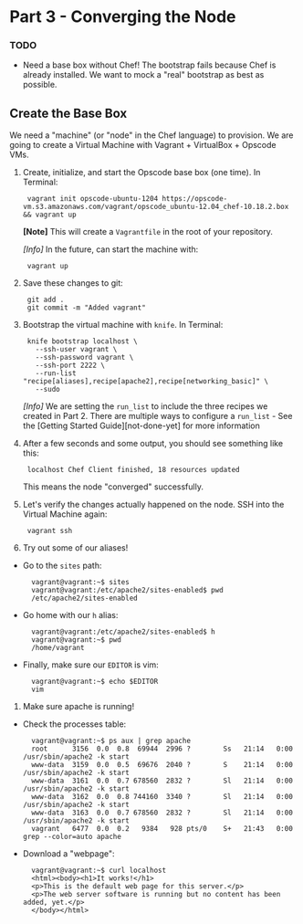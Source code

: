 Part 3 - Converging the Node
============================

### TODO
- Need a base box without Chef! The bootstrap fails because Chef is already installed. We want to mock a "real" bootstrap as best as possible.

Create the Base Box
-------------------
We need a "machine" (or "node" in the Chef language) to provision. We are going to create a Virtual Machine with Vagrant + VirtualBox + Opscode VMs.

1. Create, initialize, and start the Opscode base box (one time). In Terminal:

        vagrant init opscode-ubuntu-1204 https://opscode-vm.s3.amazonaws.com/vagrant/opscode_ubuntu-12.04_chef-10.18.2.box && vagrant up

    **[Note]** This will create a `Vagrantfile` in the root of your repository.

    *[Info]* In the future, can start the machine with:

        vagrant up

1. Save these changes to git:

        git add .
        git commit -m "Added vagrant"

1. Bootstrap the virtual machine with `knife`. In Terminal:

        knife bootstrap localhost \
          --ssh-user vagrant \
          --ssh-password vagrant \
          --ssh-port 2222 \
          --run-list "recipe[aliases],recipe[apache2],recipe[networking_basic]" \
          --sudo

    *[Info]* We are setting the `run_list` to include the three recipes we created in Part 2. There are multiple ways to configure a `run_list` - See the [Getting Started Guide][not-done-yet] for more information

1. After a few seconds and some output, you should see something like this:

        localhost Chef Client finished, 18 resources updated

    This means the node "converged" successfully.

1. Let's verify the changes actually happened on the node. SSH into the Virtual Machine again:

        vagrant ssh

1. Try out some of our aliases!

  - Go to the `sites` path:

          vagrant@vagrant:~$ sites
          vagrant@vagrant:/etc/apache2/sites-enabled$ pwd
          /etc/apache2/sites-enabled

  - Go home with our `h` alias:

          vagrant@vagrant:/etc/apache2/sites-enabled$ h
          vagrant@vagrant:~$ pwd
          /home/vagrant

  - Finally, make sure our `EDITOR` is vim:

          vagrant@vagrant:~$ echo $EDITOR
          vim

1. Make sure apache is running!

  - Check the processes table:

          vagrant@vagrant:~$ ps aux | grep apache
          root      3156  0.0  0.8  69944  2996 ?        Ss   21:14   0:00 /usr/sbin/apache2 -k start
          www-data  3159  0.0  0.5  69676  2040 ?        S    21:14   0:00 /usr/sbin/apache2 -k start
          www-data  3161  0.0  0.7 678560  2832 ?        Sl   21:14   0:00 /usr/sbin/apache2 -k start
          www-data  3162  0.0  0.8 744160  3340 ?        Sl   21:14   0:00 /usr/sbin/apache2 -k start
          www-data  3163  0.0  0.7 678560  2832 ?        Sl   21:14   0:00 /usr/sbin/apache2 -k start
          vagrant   6477  0.0  0.2   9384   928 pts/0    S+   21:43   0:00 grep --color=auto apache

  - Download a "webpage":

          vagrant@vagrant:~$ curl localhost
          <html><body><h1>It works!</h1>
          <p>This is the default web page for this server.</p>
          <p>The web server software is running but no content has been added, yet.</p>
          </body></html>
